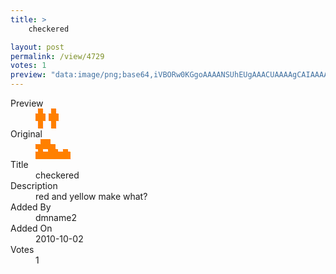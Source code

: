 ```yaml
---
title: >
    checkered

layout: post
permalink: /view/4729
votes: 1
preview: "data:image/png;base64,iVBORw0KGgoAAAANSUhEUgAAACUAAAAgCAIAAAAaMSbnAAAABnRSTlMA/wD/AP5AXyvrAAAAa0lEQVRIie2WMQrAMAwDJf//zXW30jROKs+RB086xBEMYeaFZxhIgPhuvDKbEfAYgDJNqUvEx74ynXKfgNvPfh2cuckpt7i6ucXupQvXJh69svktm7j97Ge/c/zo/8v8Zku/f9x+9rPfOX433x5sQzQvYTgAAAAASUVORK5CYII="
---
```

<dl class="side-by-side">
<dt>Preview</dt>
<dd>
    <img class="preview" src="data:image/png;base64,iVBORw0KGgoAAAANSUhEUgAAACUAAAAgCAIAAAAaMSbnAAAABnRSTlMA/wD/AP5AXyvrAAAAa0lEQVRIie2WMQrAMAwDJf//zXW30jROKs+RB086xBEMYeaFZxhIgPhuvDKbEfAYgDJNqUvEx74ynXKfgNvPfh2cuckpt7i6ucXupQvXJh69svktm7j97Ge/c/zo/8v8Zku/f9x+9rPfOX433x5sQzQvYTgAAAAASUVORK5CYII=">
</dd>
<dt>Original</dt>
<dd>
    <img class="preview" src="data:image/png;base64,iVBORw0KGgoAAAANSUhEUgAAAEAAAAAgCAYAAACinX6EAAAAc0lEQVR42u3WSw7AIAgFQO5/aeoN+jGGikM0rJ9MghE3leNkjvuxx+41Ez6jwwMQQAABBBDQWMDshLcXUhn+F0IIIIAAAgg4WcBbEdU/x+WiZie2WsRyUQScJqB6C5Rvmc7hH4kggAACCCCAAAIIIOBQAReyBIUWcNsetwAAAABJRU5ErkJggg==">
</dd>
<dt>Title</dt>
<dd>checkered</dd>
<dt>Description</dt>
<dd>red and yellow make what?</dd>
<dt>Added By</dt>
<dd>dmname2</dd>
<dt>Added On</dt>
<dd>2010-10-02</dd>
<dt>Votes</dt>
<dd>1</dd>
</dl>
